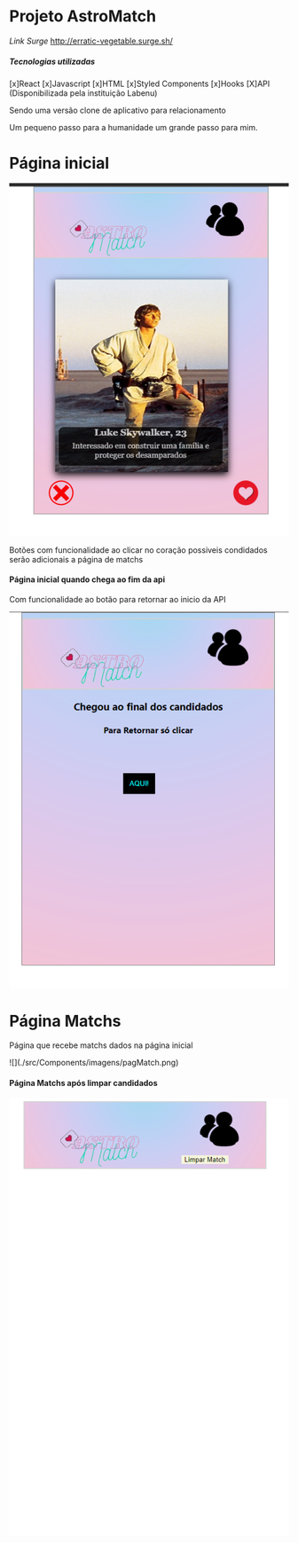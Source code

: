 <h1>Projeto AstroMatch</h1>

*Link Surge*
http://erratic-vegetable.surge.sh/

##### Tecnologias utilizadas

[x]React
[x]Javascript
[x]HTML
[x]Styled Components
[x]Hooks
[X]API (Disponibilizada pela instituição Labenu)

<p>Sendo uma versão clone de aplicativo para relacionamento</p>
<p>Um pequeno passo para a humanidade um grande passo para mim.</p>


# Página inicial
![](./src/Components/imagens/pagInicial.png)
<p>Botões com funcionalidade ao clicar no coração possiveis condidados serão adicionais a página de matchs</p>

#### Página inicial quando chega ao fim da api

<p> Com funcionalidade ao botão para retornar ao inicio da API</p>

![](./src/Components/imagens/pagFimApi.png)

# Página Matchs

<p>Página que recebe matchs dados na página inicial</p>
![](./src/Components/imagens/pagMatch.png)

#### Página Matchs após limpar candidados
![](./src/Components/imagens/pagClear.png)